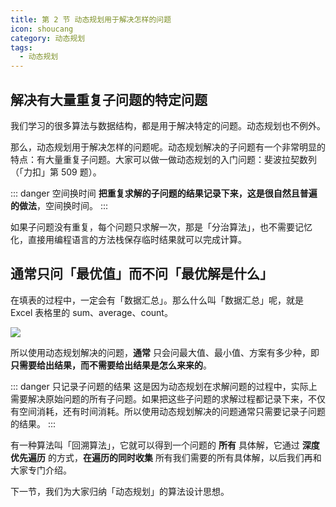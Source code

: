 ```yaml
---
title: 第 2 节 动态规划用于解决怎样的问题
icon: shoucang
category: 动态规划
tags:
  - 动态规划
---
```


## 解决有大量重复子问题的特定问题

我们学习的很多算法与数据结构，都是用于解决特定的问题。动态规划也不例外。

那么，动态规划用于解决怎样的问题呢。动态规划解决的子问题有一个非常明显的特点：有大量重复子问题。大家可以做一做动态规划的入门问题：斐波拉契数列（「力扣」第 509 题）。

::: danger 空间换时间
**把重复求解的子问题的结果记录下来，这是很自然且普遍的做法**，空间换时间。
:::

如果子问题没有重复，每个问题只求解一次，那是「分治算法」，也不需要记忆化，直接用编程语言的方法栈保存临时结果就可以完成计算。

## 通常只问「最优值」而不问「最优解是什么」

在填表的过程中，一定会有「数据汇总」。那么什么叫「数据汇总」呢，就是 Excel 表格里的 sum、average、count。

![](https://tva1.sinaimg.cn/large/008i3skNgy1gxbko824vlj31540iwaby.jpg)

所以使用动态规划解决的问题，**通常** 只会问最大值、最小值、方案有多少种，即 **只需要给出结果，而不需要给出结果是怎么来来的**。

::: danger 只记录子问题的结果
这是因为动态规划在求解问题的过程中，实际上需要解决原始问题的所有子问题。如果把这些子问题的求解过程都记录下来，不仅有空间消耗，还有时间消耗。所以使用动态规划解决的问题通常只需要记录子问题的结果。
:::

有一种算法叫「回溯算法」，它就可以得到一个问题的 **所有** 具体解，它通过 **深度优先遍历** 的方式，**在遍历的同时收集** 所有我们需要的所有具体解，以后我们再和大家专门介绍。

下一节，我们为大家归纳「动态规划」的算法设计思想。
